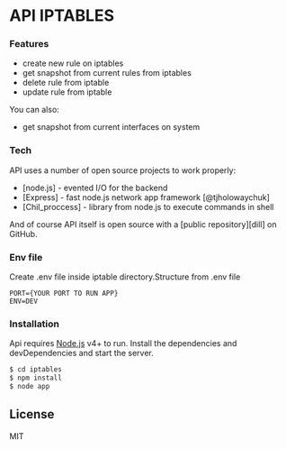 # API IPTABLES
### Features

  - create new rule on iptables
  - get snapshot from current rules from iptables 
  - delete rule from iptable
  - update rule from iptable


You can also:
  - get snapshot from current interfaces on system

### Tech

API uses a number of open source projects to work properly:

* [node.js] - evented I/O for the backend
* [Express] - fast node.js network app framework [@tjholowaychuk]
* [Chil_proccess] - library from node.js to execute commands in shell

And of course API itself is open source with a [public repository][dill]
 on GitHub.
### Env file
Create .env file inside iptable directory.Structure from .env file
```.env
PORT={YOUR PORT TO RUN APP}
ENV=DEV
```
### Installation

Api requires [Node.js](https://nodejs.org/) v4+ to run.
Install the dependencies and devDependencies and start the server.
```sh
$ cd iptables
$ npm install
$ node app
```
License
----

MIT
